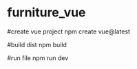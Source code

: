 # furniture_vue

#create vue project
npm create vue@latest

#build dist
npm build

#run file
npm run dev
